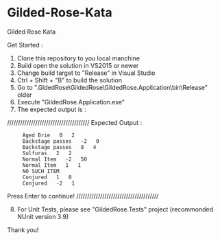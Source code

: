 # Gilded-Rose-Kata
Gilded Rose Kata

Get Started :

1. Clone this repository to you local manchine
2. Build open the solution in VS2015 or newer
3. Change build target to "Release" in Visual Studio 
4. Ctrl + Shift + "B" to build the solution
5. Go to ".GldedRose\GildedRose\GildedRose.Application\bin\Release" older
6. Execute "GildedRose.Application.exe"
7. The expected output is : 

//////////////////////////////////////
Expected Output :

         Aged Brie   0   2
         Backstage passes   -2   0
         Backstage passes   8   4
         Sulfuras   2   2
         Normal Item   -2   50
         Normal Item   1   1
         NO SUCH ITEM
         Conjured   1   0
         Conjured   -2   1


Press Enter to continue!
//////////////////////////////////////

8. For Unit Tests, please see "GildedRose.Tests" project (recommonded NUnit version 3.9) 

Thank you! 


